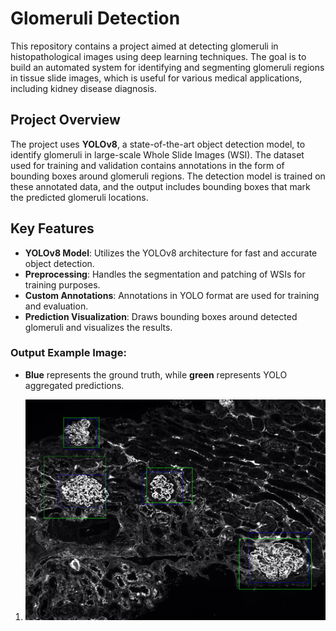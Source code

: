# Glomeruli Detection

This repository contains a project aimed at detecting glomeruli in histopathological images using deep learning techniques. The goal is to build an automated system for identifying and segmenting glomeruli regions in tissue slide images, which is useful for various medical applications, including kidney disease diagnosis.

## Project Overview

The project uses **YOLOv8**, a state-of-the-art object detection model, to identify glomeruli in large-scale Whole Slide Images (WSI). The dataset used for training and validation contains annotations in the form of bounding boxes around glomeruli regions. The detection model is trained on these annotated data, and the output includes bounding boxes that mark the predicted glomeruli locations.

## Key Features
- **YOLOv8 Model**: Utilizes the YOLOv8 architecture for fast and accurate object detection.
- **Preprocessing**: Handles the segmentation and patching of WSIs for training purposes.
- **Custom Annotations**: Annotations in YOLO format are used for training and evaluation.
- **Prediction Visualization**: Draws bounding boxes around detected glomeruli and visualizes the results.

### Output Example Image:
- **Blue** represents the ground truth, while **green** represents YOLO aggregated predictions.

1. ![Glomerulus Detection Example](mapped_wsi.png)
